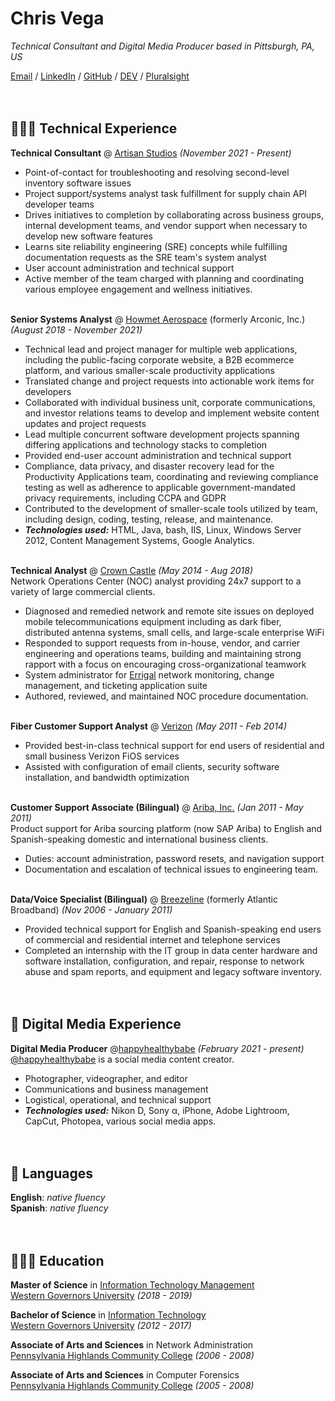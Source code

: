 # Chris Vega

_Technical Consultant and Digital Media Producer based in Pittsburgh, PA, US_ <br>

[Email](mailto:chris@happyhealthybabe.fit) / [LinkedIn](https://www.linkedin.com/in/chrisevega/) / [GitHub](https://github.com/chris-vega/) / [DEV](https://dev.to/twop0intfive) / [Pluralsight](https://app.pluralsight.com/profile/twop0intfive) <br><br><br>



## 👨🏻‍💻 Technical Experience

**Technical Consultant** @ [Artisan Studios](https://www.artisan-studios.com) _(November 2021 - Present)_ <br>
  - Point-of-contact for troubleshooting and resolving second-level inventory software issues 
  - Project support/systems analyst task fulfillment for supply chain API developer teams 
  - Drives initiatives to completion by collaborating across business groups, internal development teams, and vendor support when necessary to develop new software features 
  - Learns site reliability engineering (SRE) concepts while fulfilling documentation requests as the SRE team's system analyst
  - User account administration and technical support
  - Active member of the team charged with planning and coordinating various employee engagement and wellness initiatives.
<br><br>

**Senior Systems Analyst** @ [Howmet Aerospace](https://www.howmet.com/) (formerly Arconic, Inc.) _(August 2018 - November 2021)_ <br>
  - Technical lead and project manager for multiple web applications, including the public-facing corporate website, a B2B ecommerce platform, and various smaller-scale productivity applications
  - Translated change and project requests into actionable work items for developers
  - Collaborated with individual business unit, corporate communications, and investor relations teams to develop and implement website content updates and project requests
  - Lead multiple concurrent software development projects spanning differing applications and technology stacks to completion
  - Provided end-user account administration and technical support
  - Compliance, data privacy, and disaster recovery lead for the Productivity Applications team, coordinating and reviewing compliance testing as well as adherence to applicable government-mandated privacy requirements, including CCPA and GDPR
  - Contributed to the development of smaller-scale tools utilized by team, including design, coding, testing, release, and maintenance. 
  - **_Technologies used:_** HTML, Java, bash, IIS, Linux, Windows Server 2012, Content Management Systems, Google Analytics.
<br><br>

**Technical Analyst** @ [Crown Castle](http://www.crowncastle.com/) _(May 2014 - Aug 2018)_ <br>
Network Operations Center (NOC) analyst providing 24x7 support to a variety of large commercial clients. <br>
  - Diagnosed and remedied network and remote site issues on deployed mobile telecommunications equipment including as dark fiber, distributed antenna systems, small cells, and large-scale enterprise WiFi
  - Responded to support requests from in-house, vendor, and carrier engineering and operations teams, building and maintaining strong rapport with a focus on encouraging cross-organizational teamwork
  - System administrator for [Errigal](https://www.errigal.com/) network monitoring, change management, and ticketing application suite
  - Authored, reviewed, and maintained NOC procedure documentation.
<br><br>

**Fiber Customer Support Analyst** @ [Verizon](https://www.verizon.com/) _(May 2011 - Feb 2014)_ <br>
  - Provided best-in-class technical support for end users of residential and small business Verizon FiOS services
  - Assisted with configuration of email clients, security software installation, and bandwidth optimization
<br><br>

**Customer Support Associate (Bilingual)** @ [Ariba, Inc.](https://www.ariba.com/) _(Jan 2011 - May 2011)_ <br>
Product support for Ariba sourcing platform (now SAP Ariba) to English and Spanish-speaking domestic and international business clients. <br>
  - Duties: account administration, password resets, and navigation support
  - Documentation and escalation of technical issues to engineering team.
<br><br>

**Data/Voice Specialist (Bilingual)** @ [Breezeline](https://www.breezeline.com/) (formerly Atlantic Broadband) _(Nov 2006 - January 2011)_ <br>
  - Provided technical support for English and Spanish-speaking end users of commercial and residential internet and telephone services
  - Completed an internship with the IT group in data center hardware and software installation, configuration, and repair, response to network abuse and spam reports, and equipment and legacy software inventory.
<br><br><br>
    
  
  
## 🎥 Digital Media Experience

**Digital Media Producer** @[happyhealthybabe](https://www.happyhealthybabe.fit) _(February 2021 - present)_ <br>
[@happyhealthybabe](https://www.happyhealthybabe.fit) is a social media content creator.
  - Photographer, videographer, and editor
  - Communications and business management 
  - Logistical, operational, and technical support
  - **_Technologies used:_** Nikon D, Sony α, iPhone, Adobe Lightroom, CapCut, Photopea, various social media apps.
<br><br><br>

  
  
## 💬 Languages

**English**: _native fluency_ <br>
**Spanish**: _native fluency_
<br><br><br>

  
  
## 👨🏻‍🎓 Education

**Master of Science** in [Information Technology Management](https://www.wgu.edu/online-it-degrees/information-technology-management-masters-program.html)<br>
[Western Governors University](https://www.wgu.edu/) _(2018 - 2019)_ <br>

**Bachelor of Science** in [Information Technology](https://www.wgu.edu/online-it-degrees/information-technology-bachelors-program.html)<br>
[Western Governors University](https://www.wgu.edu/) _(2012 - 2017)_ <br>

**Associate of Arts and Sciences** in Network Administration<br>
[Pennsylvania Highlands Community College](https://www.pennhighlands.edu/) _(2006 - 2008)_ <br>

**Associate of Arts and Sciences** in Computer Forensics<br>
[Pennsylvania Highlands Community College](https://www.pennhighlands.edu/) _(2005 - 2008)_ <br>